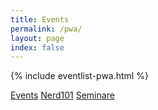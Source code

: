 ```yaml
---
title: Events
permalink: /pwa/
layout: page
index: false
---
```


{% include eventlist-pwa.html %}

<div class="action-menu">
    <a href="./" class="action-link active">Events</a>
    <a href="./nerd101" class="action-link">Nerd101</a>
    <a href="./seminare" class="action-link">Seminare</a>
</div>

